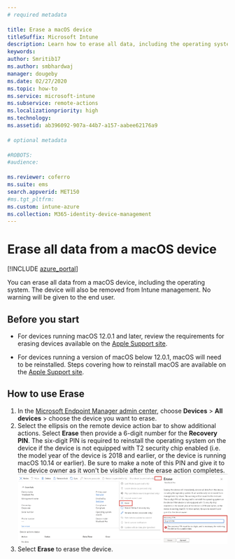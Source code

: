 ```yaml
---
# required metadata

title: Erase a macOS device
titleSuffix: Microsoft Intune
description: Learn how to erase all data, including the operating system, from a macOS device.
keywords:
author: Smritib17
ms.author: smbhardwaj
manager: dougeby
ms.date: 02/27/2020
ms.topic: how-to
ms.service: microsoft-intune
ms.subservice: remote-actions
ms.localizationpriority: high
ms.technology:
ms.assetid: ab396092-907a-44b7-a157-aabee62176a9

# optional metadata

#ROBOTS:
#audience:

ms.reviewer: coferro
ms.suite: ems
search.appverid: MET150
#ms.tgt_pltfrm:
ms.custom: intune-azure
ms.collection: M365-identity-device-management
---
```


# Erase all data from a macOS device

[!INCLUDE [azure_portal](../includes/azure_portal.md)]

You can erase all data from a macOS device, including the operating system. The device will also be removed from Intune management. No warning will be given to the end user.

## Before you start
 - For devices running macOS 12.0.1 and later, review the requirements for erasing devices available on the [Apple Support site](https://support.apple.com/en-ph/guide/deployment/dep0a819891e/web). 

 - For devices running a version of macOS below 12.0.1, macOS will need to be reinstalled. Steps covering how to reinstall macOS are available on the [Apple Support site](https://support.apple.com/en-us/HT204904).

## How to use Erase
1. In the [Microsoft Endpoint Manager admin center](https://go.microsoft.com/fwlink/?linkid=2109431), choose **Devices** > **All devices** > choose the device you want to erase.
2. Select the ellipsis on the remote device action bar to show additional actions. Select **Erase** then provide a 6-digit number for the **Recovery PIN**. The six-digit PIN is required to reinstall the operating system on the device if the device is not equipped with T2 security chip enabled (i.e. the model year of the device is 2018 and earlier, or the device is running macOS 10.14 or earlier). Be sure to make a note of this PIN and give it to the device owner as it won't be visible after the erase action completes.
![Screenshot](./media/device-erase/providepin.png)
3. Select **Erase** to erase the device.
